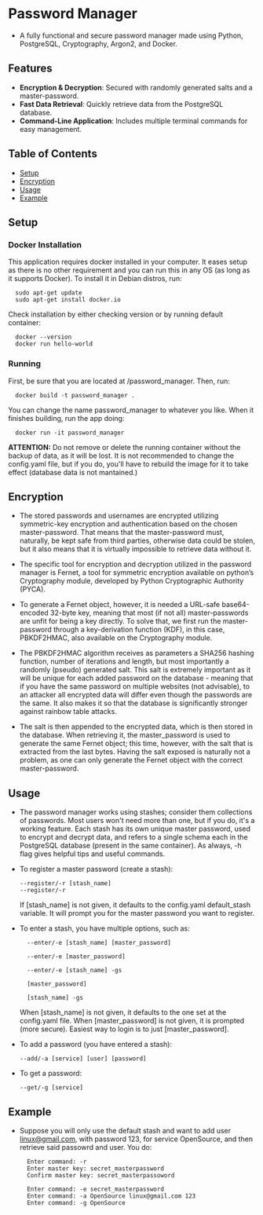 # Password Manager

- A fully functional and secure password manager made using Python, PostgreSQL, Cryptography, Argon2, and Docker.

## Features

- **Encryption & Decryption**: Secured with randomly generated salts and a master-password.
- **Fast Data Retrieval**: Quickly retrieve data from the PostgreSQL database.
- **Command-Line Application**: Includes multiple terminal commands for easy management.

## Table of Contents

- [Setup](#setup)
- [Encryption](#encryption)
- [Usage](#usage)
- [Example](#example)

## Setup

### Docker Installation
This application requires docker installed in your computer. It eases setup as there is no other requirement and you can run this in any OS (as long as it supports Docker). To install it in Debian distros, run: 

      sudo apt-get update
      sudo apt-get install docker.io

Check installation by either checking version or by running default container:

      docker --version
      docker run hello-world

### Running

First, be sure that you are located at /password_manager. Then, run:

      docker build -t password_manager .

You can change the name password_manager to whatever you like. When it finishes building, run the app doing:

      docker run -it password_manager

**ATTENTION:** Do not remove or delete the running container without the backup of data, as it will be lost. It is not recommended to change the config.yaml file, but if you do, you'll have to rebuild the image for it to take effect (database data is not mantained.)

## Encryption

- The stored passwords and usernames are encrypted utilizing symmetric-key encryption and authentication based on the chosen master-password. That means that the master-password must, naturally, be kept safe from third parties, otherwise data could be stolen, but it also means that it is virtually impossible to retrieve data without it.

- The specific tool for encryption and decryption utilized in the password manager is Fernet, a tool for symmetric encryption available on python’s Cryptography module, developed by Python Cryptographic Authority (PYCA).

- To generate a Fernet object, however, it is needed a URL-safe base64-encoded 32-byte key, meaning that most (if not all) master-passwords are unfit for being a key directly. To solve that, we first run the master-password through a key-derivation function (KDF), in this case, PBKDF2HMAC, also available on the Cryptography module.

- The PBKDF2HMAC algorithm receives as parameters a SHA256 hashing function, number of iterations and length, but most importantly a randomly (pseudo) generated salt. This salt is extremely important as it will be unique for each added password on the database - meaning that if you have the same password on multiple websites (not advisable), to an attacker all encrypted data will differ even though the passwords are the same. It also makes it so that the database is significantly stronger against rainbow table attacks.

- The salt is then appended to the encrypted data, which is then stored in the database. When retrieving it, the master_password is used to generate the same Fernet object; this time, however, with the salt that is extracted from the last bytes. Having the salt exposed is naturally not a problem, as one can only generate the Fernet object with the correct master-password.

## Usage

- The password manager works using stashes; consider them collections of passwords. Most users won't need more than one, but if you do, it's a working feature. Each stash has its own unique master password, used to encrypt and decrypt data, and refers to a single schema each in the PostgreSQL database (present in the same container). As always, -h flag gives helpful tips and useful commands.

- To register a master password (create a stash):

      --register/-r [stash_name]
      --register/-r
    If [stash_name] is not given, it defaults to the config.yaml default_stash variable. It will prompt you for the master password you want to register.

- To enter a stash, you have multiple options, such as:

        --enter/-e [stash_name] [master_password]

        --enter/-e [master_password]

        --enter/-e [stash_name] -gs

        [master_password]
        
        [stash_name] -gs

    When [stash_name] is not given, it defaults to the one set at the config.yaml file. When [master_password] is not given, it is prompted (more secure). Easiest way to login is to just [master_password].
- To add a password (you have entered a stash):

      --add/-a [service] [user] [password] 

- To get a password:

      --get/-g [service]

## Example
- Suppose you will only use the default stash and want to add user linux@gmail.com, with password 123, for service OpenSource, and then retrieve said passowrd and user. You do:

        Enter command: -r
        Enter master key: secret_masterpassword
        Confirm master key: secret_masterpassoword

        Enter command: -e secret_masterpassword
        Enter command: -a OpenSource linux@gmail.com 123
        Enter command: -g OpenSource

